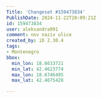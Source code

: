 ```yaml
---
Title: 'Changeset #159473834'
PublishDate: 2024-11-22T20:09:21Z
id: 159473834
user: aleksandra991
comment: nov naziv ulice
created_by: iD 2.30.4
tags:
- Montenegro
bbox:
  min_lon: 18.6633721
  min_lat: 42.4623774
  max_lon: 18.6746495
  max_lat: 42.4675428

---
```

